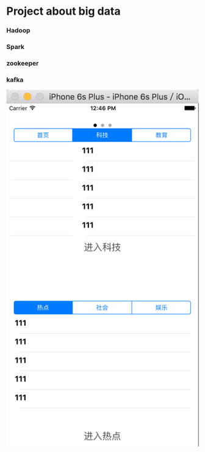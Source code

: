 # Project about big data 
### Hadoop
### Spark
### zookeeper
### kafka
![Alt text](https://github.com/chenyufeng1991/NewsClient/raw/master/Screenshots/2.png)

